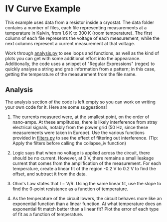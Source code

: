# IV Curve Example

This example uses data from a resistor inside a cryostat. The data folder
contains a number of files, each file representing measurements at a
temperature in Kalvin, from 1.6 K to 300 K (room temperature). The first
column of each file represents the voltage of each measurement, while the
next columns represent a current measurement at that voltage.

Work through [analysis.py](analysis.py) to see loops and functions, as well
as the kind of plots you can get with some additional effort into the appearance.
Additionally, the code uses a snippet of "Regular Expressions" (regex) to quickly
analyse a string and grab information from a pattern; in this case, getting the
temperature of the measurement from the file name.

## Analysis

The analysis section of the code is left empty so you can work on writing your own
code for it. Here are some suggestions!

1. The currents measured were, at the smallest point, on the order of nano-amps. At these
   amplitudes, there is likely interference from stray electrical signals, notably from the
   power grid (50 Hz, since these measurements were taken in Europe). Use the various
   functions provided in [filters.py](filters.py) to see the effect of filtering out
   interference. (Tip: Apply the filters before calling the collapse_iv function)

2. Logic says that when no voltage is applied across the circuit, there should be no
   current. However, at 0 V, there remains a small leakage current that comes from the
   amplification of the measurement. For each temperature, create a linear fit of the region
   -0.2 V to 0.2 V to find the offset, and subtract it from the data.

3. Ohm's Law states that I = V/R. Using the same linear fit, use the slope to find the
   0-point resistance as a function of temperature.

4. As the temperature of the circuit lowers, the circuit behaves more like an exponential
   function than a linear function. At what temperature does an exponential fit match better
   than a linear fit? Plot the error of each type of fit as a function of temperature.